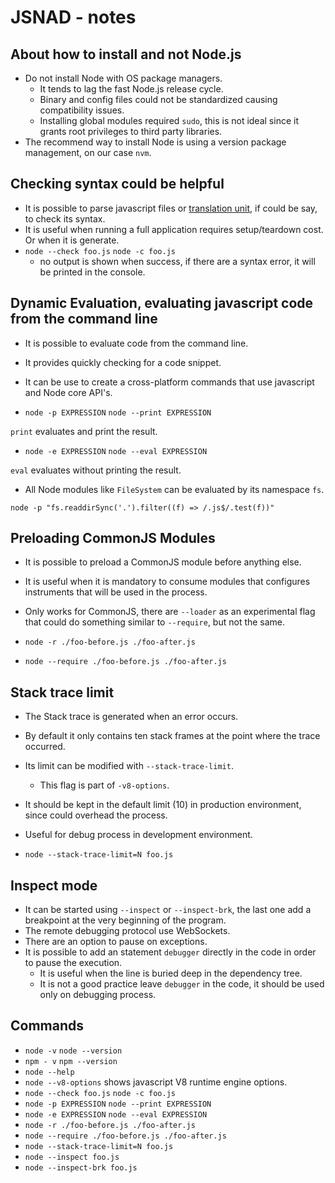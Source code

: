# JSNAD - notes

## About how to install and not Node.js
- Do not install Node with OS package managers.
  - It tends to lag the fast Node.js release cycle.
  - Binary and config files could not be standardized causing compatibility issues.
  - Installing global modules required `sudo`, this is not ideal since it grants root privileges to third party libraries.
- The recommend way to install Node is using a version package management, on our case `nvm`.

## Checking syntax could be helpful
- It is possible to parse javascript files or [translation unit](https://stackoverflow.com/questions/1106149/what-is-a-translation-unit-in-c), if could be say, to check its syntax.
- It is useful when running a full application requires setup/teardown cost. Or when it is generate.
- `node --check foo.js` `node -c foo.js`
  - no output is shown when success, if there are a syntax error, it will be printed in the console.

## Dynamic Evaluation, evaluating javascript code from the command line
- It is possible to evaluate code from the command line.
- It provides quickly checking for a code snippet.
- It can be use to create a cross-platform commands that use javascript and Node core API's.

- `node -p EXPRESSION` `node --print EXPRESSION`

`print` evaluates and print the result.

- `node -e EXPRESSION` `node --eval EXPRESSION`

`eval` evaluates without printing the result.

- All Node modules like `FileSystem` can be evaluated by its namespace `fs`.

`node -p "fs.readdirSync('.').filter((f) => /.js$/.test(f))"`

## Preloading CommonJS Modules
- It is possible to preload a CommonJS module before anything else.
- It is useful when it is mandatory to consume modules that configures instruments that will be used in the process.
- Only works for CommonJS, there are `--loader` as an experimental flag that could do something similar to `--require`, but not the same.

- `node -r ./foo-before.js ./foo-after.js`
- `node --require ./foo-before.js ./foo-after.js`

## Stack trace limit
- The Stack trace is generated when an error occurs.
- By default it only contains ten stack frames at the point where the trace occurred.
- Its limit can be modified with `--stack-trace-limit`.
  - This flag is part of `-v8-options`.
- It should be kept in the default limit (10) in production environment, since could overhead the process.
- Useful for debug process in development environment.

- `node --stack-trace-limit=N foo.js`

## Inspect mode
- It can be started using `--inspect` or `--inspect-brk`, the last one add a breakpoint at the very beginning of the program.
- The remote debugging protocol use WebSockets.
- There are an option to pause on exceptions.
- It is possible to add an statement `debugger` directly in the code in order to pause the execution.
  - It is useful when the line is buried deep in the dependency tree.
  - It is not a good practice leave `debugger` in the code, it should be used only on debugging process.

## Commands
- `node -v` `node --version`
- `npm - v` `npm --version`
- `node --help`
- `node --v8-options` shows javascript V8 runtime engine options.
- `node --check foo.js` `node -c foo.js`
- `node -p EXPRESSION` `node --print EXPRESSION`
- `node -e EXPRESSION` `node --eval EXPRESSION`
- `node -r ./foo-before.js ./foo-after.js`
- `node --require ./foo-before.js ./foo-after.js`
- `node --stack-trace-limit=N foo.js`
- `node --inspect foo.js`
- `node --inspect-brk foo.js`
